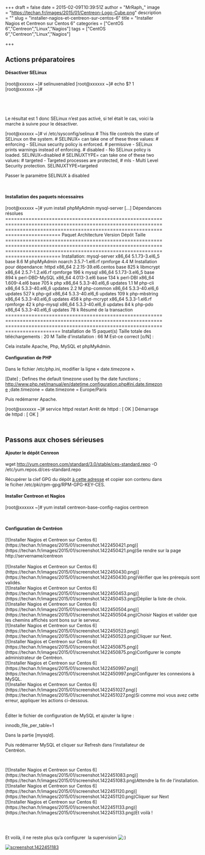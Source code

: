 +++
draft = false
date = 2015-02-09T10:39:51Z
author = "MrRaph_"
image = "https://techan.fr/images/2015/01/Centreon-Logo-Cube.png"
description = ""
slug = "installer-nagios-et-centreon-sur-centos-6"
title = "Installer Nagios et Centreon sur Centos 6"
categories = ["CentOS 6","Centreon","Linux","Nagios"]
tags = ["CentOS 6","Centreon","Linux","Nagios"]

+++



## Actions préparatoires

#### Désactiver SELinux

[root@xxxxxx ~]# selinuxenabled [root@xxxxxx ~]# echo $? 1 [root@xxxxxx ~]#

 

 

Le résultat est 1 donc SELinux n’est pas activé, si tel était le cas, voici la marche à suivre pour le désactiver.

[root@xxxxxx ~]# vi /etc/sysconfig/selinux # This file controls the state of SELinux on the system. # SELINUX= can take one of these three values: # enforcing - SELinux security policy is enforced. # permissive - SELinux prints warnings instead of enforcing. # disabled - No SELinux policy is loaded. SELINUX=disabled # SELINUXTYPE= can take one of these two values: # targeted - Targeted processes are protected, # mls - Multi Level Security protection. SELINUXTYPE=targeted

Passer le paramètre SELINUX à disabled

 

#### Installation des paquets nécessaires

[root@xxxxxx ~]# yum install phpMyAdmin mysql-server [...] Dépendances résolues ===================================================================================================================================================================================== Paquet Architecture Version Dépôt Taille ===================================================================================================================================================================================== Installation: mysql-server x86_64 5.1.73-3.el6_5 base 8.6 M phpMyAdmin noarch 3.5.7-1.el6.rf rpmforge 4.4 M Installation pour dépendance: httpd x86_64 2.2.15-39.el6.centos base 825 k libmcrypt x86_64 2.5.7-1.2.el6.rf rpmforge 196 k mysql x86_64 5.1.73-3.el6_5 base 894 k perl-DBD-MySQL x86_64 4.013-3.el6 base 134 k perl-DBI x86_64 1.609-4.el6 base 705 k php x86_64 5.3.3-40.el6_6 updates 1.1 M php-cli x86_64 5.3.3-40.el6_6 updates 2.2 M php-common x86_64 5.3.3-40.el6_6 updates 527 k php-gd x86_64 5.3.3-40.el6_6 updates 109 k php-mbstring x86_64 5.3.3-40.el6_6 updates 458 k php-mcrypt x86_64 5.3.3-1.el6.rf rpmforge 42 k php-mysql x86_64 5.3.3-40.el6_6 updates 84 k php-pdo x86_64 5.3.3-40.el6_6 updates 78 k Résumé de la transaction ===================================================================================================================================================================================== Installation de 15 paquet(s) Taille totale des téléchargements : 20 M Taille d'installation : 66 M Est-ce correct [o/N] :

Cela installe Apache, Php, MySQL et phpMyAdmin.

#### Configuration de PHP

Dans le fichier /etc/php.ini, modifier la ligne « date.timezone ».

[Date] ; Defines the default timezone used by the date functions ; http://www.php.net/manual/en/datetime.configuration.php#ini.date.timezone ;date.timezone = date.timezone = Europe/Paris

Puis redémarrer Apache.

[root@sxxxxxx ~]# service httpd restart Arrêt de httpd : [ OK ] Démarrage de httpd : [ OK ]

 


## Passons aux choses sérieuses

#### Ajouter le dépôt Cenreon

 wget http://yum.centreon.com/standard/3.0/stable/ces-standard.repo -O /etc/yum.repos.d/ces-standard.repo

Récupérer la clef GPG du dépôt [à cette adresse](http://yum.centreon.com/standard/3.0/stable/RPM-GPG-KEY-CES) et copier son contenu dans le ficiher /etc/pki/rpm-gpg/RPM-GPG-KEY-CES.

#### Installer Centreon et Nagios

[root@xxxxxx ~]# yum install centreon-base-config-nagios centreon

 

#### Configuration de Centréon

<div class="wp-caption aligncenter" id="attachment_980" style="width: 634px">[![Installer Nagios et Centreon sur Centos 6](https://techan.fr/images/2015/01/screenshot.1422450421.png)](https://techan.fr/images/2015/01/screenshot.1422450421.png)Se rendre sur la page http://servername/centreon

</div> 

<div class="wp-caption aligncenter" id="attachment_981" style="width: 634px">[![Installer Nagios et Centreon sur Centos 6](https://techan.fr/images/2015/01/screenshot.1422450430.png)](https://techan.fr/images/2015/01/screenshot.1422450430.png)Vérifier que les prérequis sont validés.

</div><div class="wp-caption aligncenter" id="attachment_982" style="width: 630px">[![Installer Nagios et Centreon sur Centos 6](https://techan.fr/images/2015/01/screenshot.1422450453.png)](https://techan.fr/images/2015/01/screenshot.1422450453.png)Déplier la liste de choix.

</div><div class="wp-caption aligncenter" id="attachment_983" style="width: 631px">[![Installer Nagios et Centreon sur Centos 6](https://techan.fr/images/2015/01/screenshot.1422450504.png)](https://techan.fr/images/2015/01/screenshot.1422450504.png)Choisir Nagios et valider que les chemins affichés sont bons sur le serveur.

</div><div class="wp-caption aligncenter" id="attachment_984" style="width: 634px">[![Installer Nagios et Centreon sur Centos 6](https://techan.fr/images/2015/01/screenshot.1422450523.png)](https://techan.fr/images/2015/01/screenshot.1422450523.png)Cliquer sur Next.

</div><div class="wp-caption aligncenter" id="attachment_986" style="width: 632px">[![Installer Nagios et Centreon sur Centos 6](https://techan.fr/images/2015/01/screenshot.1422450875.png)](https://techan.fr/images/2015/01/screenshot.1422450875.png)Configurer le compte administrateur de Centréon.

</div><div class="wp-caption aligncenter" id="attachment_987" style="width: 634px">[![Installer Nagios et Centreon sur Centos 6](https://techan.fr/images/2015/01/screenshot.1422450997.png)](https://techan.fr/images/2015/01/screenshot.1422450997.png)Configurer les connexions à MySQL.

</div><div class="wp-caption aligncenter" id="attachment_988" style="width: 633px">[![Installer Nagios et Centreon sur Centos 6](https://techan.fr/images/2015/01/screenshot.1422451027.png)](https://techan.fr/images/2015/01/screenshot.1422451027.png)Si comme moi vous avez cette erreur, appliquer les actions ci-dessous.

</div> 

Éditer le fichier de configuration de MySQL et ajouter la ligne :

innodb_file_per_table=1

Dans la partie [mysqld].

Puis redémarrer MySQL et cliquer sur Refresh dans l’installateur de Centréon.

 

<div class="wp-caption aligncenter" id="attachment_989" style="width: 642px">[![Installer Nagios et Centreon sur Centos 6](https://techan.fr/images/2015/01/screenshot.1422451083.png)](https://techan.fr/images/2015/01/screenshot.1422451083.png)Attendre la fin de l’installation.

</div><div class="wp-caption aligncenter" id="attachment_990" style="width: 635px">[![Installer Nagios et Centreon sur Centos 6](https://techan.fr/images/2015/01/screenshot.1422451120.png)](https://techan.fr/images/2015/01/screenshot.1422451120.png)Cliquer sur Next

</div><div class="wp-caption aligncenter" id="attachment_991" style="width: 632px">[![Installer Nagios et Centreon sur Centos 6](https://techan.fr/images/2015/01/screenshot.1422451133.png)](https://techan.fr/images/2015/01/screenshot.1422451133.png)Et voilà !

</div> 

 

Et voilà, il ne reste plus qu’a configurer  la supervision ![:)](http://blog.techan.fr/wp-includes/images/smilies/simple-smile.png)

[![screenshot.1422451183](https://techan.fr/images/2015/01/screenshot.1422451183.png)](https://techan.fr/images/2015/01/screenshot.1422451183.png)

 


